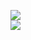 [![](https://img.shields.io/badge/Made%20With-Github%20Spray-lightgrey.svg?style=for-the-badge&logo=github)](https://github.com/Annihil/github-spray#2147)  
[![](https://i.imgur.com/2DrTn0Z.gif)](https://github.com/Annihil/github-spray)